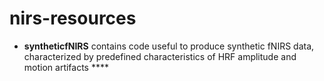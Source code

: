 # nirs-resources

- **syntheticfNIRS** contains code useful to produce synthetic fNIRS data, characterized by predefined characteristics of HRF amplitude and motion artifacts ****
